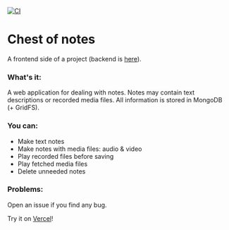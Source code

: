 [![CI](https://github.com/solarlime/chest-of-notes/actions/workflows/main.yml/badge.svg?branch=master)](https://github.com/solarlime/chest-of-notes/actions/workflows/main.yml)

# Chest of notes
A frontend side of a project (backend is [here](https://github.com/solarlime/chest-of-notes-server)).

### What's it:
A web application for dealing with notes. Notes may contain text descriptions or recorded media files. All information is stored in MongoDB (+ GridFS).

### You can:
- Make text notes
- Make notes with media files: audio & video
- Play recorded files before saving
- Play fetched media files
- Delete unneeded notes

### Problems:
Open an issue if you find any bug.

Try it on [Vercel](https://chest-of-notes.solarlime.dev)!
